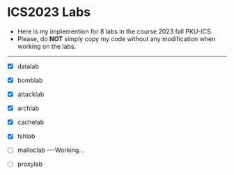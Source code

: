 # ICS2023 Labs
- Here is my implemention for 8 labs in the course 2023 fall PKU-ICS.
- Please, do **NOT** simply copy my code without any modification when working on the labs.
---
- [x] datalab
- [x] bomblab
- [x] attacklab
- [x] archlab
- [x] cachelab 
- [x] tshlab 
- [ ] malloclab ---Working...
- [ ] proxylab
   
